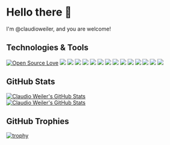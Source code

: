 # Hello there 👋

I'm @claudioweiler, and you are welcome!

## Technologies & Tools

[![Open Source Love](https://badges.frapsoft.com/os/v1/open-source.svg?v=102)](https://github.com/ellerbrock/open-source-badge/)
![](https://img.shields.io/badge/OS-Windows-informational?style=flat&logo=windows&logoColor=white&color=6aa6f8)
![](https://img.shields.io/badge/OS-Linux-informational?style=flat&logo=linux&logoColor=white&color=6aa6f8)
![](https://img.shields.io/badge/Editor-VS_Code-informational?style=flat&logo=visual-studio-code&logoColor=white&color=6aa6f8)
![](https://img.shields.io/badge/Editor-Eclipse-informational?style=flat&logo=eclipse&logoColor=white&color=6aa6f8)
![](https://img.shields.io/badge/Code-Java-informational?style=flat&logo=java&logoColor=white&color=6aa6f8)
![](https://img.shields.io/badge/Code-JavaScript-informational?style=flat&logo=javascript&logoColor=white&color=6aa6f8)
![](https://img.shields.io/badge/Code-HTML-informational?style=flat&logo=html5&logoColor=white&color=6aa6f8)
![](https://img.shields.io/badge/Code-CSS-informational?style=flat&logo=css3&logoColor=white&color=6aa6f8)
![](https://img.shields.io/badge/Shell-Bash-informational?style=flat&logo=gnu-bash&logoColor=white&color=6aa6f8)
![](https://img.shields.io/badge/Shell-Oh_My_Zsh-informational?style=flat&logo=oh-my-zsh&logoColor=white&color=6aa6f8)
![](https://img.shields.io/badge/Tools-WSL-informational?style=flat&logo=wsl&logoColor=white&color=6aa6f8)
![](https://img.shields.io/badge/Tools-Windows_Terminal-informational?style=flat&logo=windows-terminal&logoColor=white&color=6aa6f8)
![](https://img.shields.io/badge/Tools-Docker-informational?style=flat&logo=docker&logoColor=white&color=6aa6f8)
![](https://img.shields.io/badge/Tools-Kubernetes-informational?style=flat&logo=kubernetes&logoColor=white&color=6aa6f8)

## GitHub Stats

<a href="https://github.com/claudioweiler/claudioweiler">
  <img align="center" src="https://github-readme-stats.vercel.app/api?username=claudioweiler&theme=graywhite&show_icons=true&count_private=true" alt="Claudio Weiler's GitHub Stats" />
</a>

<br />

<a href="https://github.com/claudioweiler/claudioweiler">
  <img align="center" src="https://github-readme-stats.vercel.app/api/top-langs/?username=claudioweiler&theme=graywhite&show_icons=true" alt="Claudio Weiler's GitHub Stats" />
</a>

## GitHub Trophies

[![trophy](https://github-profile-trophy.vercel.app/?username=claudioweiler&theme=graywhite&column=7)](https://github.com/claudioweiler/github-profile-trophy)
